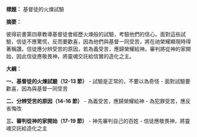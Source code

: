 **標題：** 基督徒的火煉試驗

**摘要：**

彼得前書第四章教導基督徒會經歷火煉般的試驗，考驗他們的信心。面對這些試驗，信徒不應驚慌，反而要歡喜，因為他們與基督一同受苦，將在祂榮耀顯現時得著稱讚。信徒應分辨受苦的原因，若為義受苦，應歸榮耀給神。審判將從神的家開始，因此信徒應敬畏神，將靈魂交託給信實的造化之主。

**大綱：**

**一、基督徒的火煉試驗（12-13 節）**
    - 試驗是正常的，不要以為奇怪
    - 面對試驗要歡喜，因為與基督一同受苦

**二、分辨受苦的原因（14-16 節）**
    - 為義受苦，應歸榮耀給神
    - 為犯罪受苦，應反省悔改

**三、審判從神的家開始（17-19 節）**
    - 神先審判自己的百姓
    - 信徒應敬畏神，將靈魂交託給造化之主